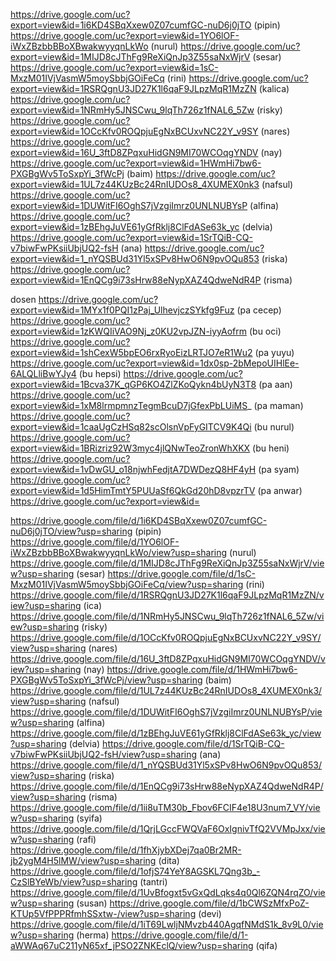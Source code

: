 https://drive.google.com/uc?export=view&id=1i6KD4SBqXxew0Z07cumfGC-nuD6j0jTO (pipin)
https://drive.google.com/uc?export=view&id=1YO6lOF-iWxZBzbbBBoXBwakwyyqnLkWo (nurul)
https://drive.google.com/uc?export=view&id=1MIJD8cJThFg9ReXiQnJp3Z55saNxWjrV (sesar)
https://drive.google.com/uc?export=view&id=1sC-MxzM01IVjVasmW5moySbbjGOiFeCq (rini)
https://drive.google.com/uc?export=view&id=1RSRQgnU3JD27K1l6qaF9JLpzMqR1MzZN (kalica)
https://drive.google.com/uc?export=view&id=1NRmHy5JNSCwu_9lqTh726z1fNAL6_5Zw (risky)
https://drive.google.com/uc?export=view&id=1OCcKfv0ROQpjuEgNxBCUxvNC22Y_v9SY (nares)
https://drive.google.com/uc?export=view&id=16U_3ftD8ZPqxuHidGN9MI70WCOqgYNDV (nay)
https://drive.google.com/uc?export=view&id=1HWmHi7bw6-PXGBgWv5ToSxpYi_3fWcPj (baim)
https://drive.google.com/uc?export=view&id=1UL7z44KUzBc24RnIUDOs8_4XUMEX0nk3 (nafsul)
https://drive.google.com/uc?export=view&id=1DUWitFI6OghS7jVzgiImrz0UNLNUBYsP (alfina)
https://drive.google.com/uc?export=view&id=1zBEhgJuVE61yGfRklj8ClFdASe63k_yc (delvia)
https://drive.google.com/uc?export=view&id=1SrTQiB-CQ-v7biwFwPKsiiUbjUQ2-fsH (ana)
https://drive.google.com/uc?export=view&id=1_nYQSBUd31Yl5xSPv8HwO6N9pvOQu853 (riska)
https://drive.google.com/uc?export=view&id=1EnQCg9i73sHrw88eNypXAZ4QdweNdR4P (risma)

dosen
https://drive.google.com/uc?export=view&id=1MYx1f0PQI1zPaj_UlhevjczSYkfg9Fuz (pa cecep)
https://drive.google.com/uc?export=view&id=1zKWQIiVAO9Nj_z0KU2vpJZN-iyyAofrm (bu oci)
https://drive.google.com/uc?export=view&id=1shCexW5bpEO6rxRyoEizLRTJO7eR1Wu2 (pa yuyu)
https://drive.google.com/uc?export=view&id=1dx0sp-2bMepoUIHlEe-6ALQLliBwYJy4 (bu hepsi)
https://drive.google.com/uc?export=view&id=1Bcva37K_qGP6KO4ZlZKoQykn4bUyN3T8 (pa aan)
https://drive.google.com/uc?export=view&id=1xM8lrmpmnzTegmBcuD7jGfexPbLUiMS_ (pa maman)
https://drive.google.com/uc?export=view&id=1caaUgCzHSq82scOlsnVpFyGITCV9K4Qi (bu nurul)
https://drive.google.com/uc?export=view&id=1BRizriz92W3myc4jlQNwTeoZronWhXKX (bu heni)
https://drive.google.com/uc?export=view&id=1vDwGU_o18njwhFedjtA7DWDezQ8HF4yH (pa syam)
https://drive.google.com/uc?export=view&id=1d5HimTmtY5PUUaSf6QkGd20hD8vpzrTV (pa anwar)
https://drive.google.com/uc?export=view&id=


https://drive.google.com/file/d/1i6KD4SBqXxew0Z07cumfGC-nuD6j0jTO/view?usp=sharing (pipin)
https://drive.google.com/file/d/1YO6lOF-iWxZBzbbBBoXBwakwyyqnLkWo/view?usp=sharing (nurul)
https://drive.google.com/file/d/1MIJD8cJThFg9ReXiQnJp3Z55saNxWjrV/view?usp=sharing (sesar)
https://drive.google.com/file/d/1sC-MxzM01IVjVasmW5moySbbjGOiFeCq/view?usp=sharing (rini)
https://drive.google.com/file/d/1RSRQgnU3JD27K1l6qaF9JLpzMqR1MzZN/view?usp=sharing (ica)
https://drive.google.com/file/d/1NRmHy5JNSCwu_9lqTh726z1fNAL6_5Zw/view?usp=sharing (risky)
https://drive.google.com/file/d/1OCcKfv0ROQpjuEgNxBCUxvNC22Y_v9SY/view?usp=sharing (nares)
https://drive.google.com/file/d/16U_3ftD8ZPqxuHidGN9MI70WCOqgYNDV/view?usp=sharing (nay)
https://drive.google.com/file/d/1HWmHi7bw6-PXGBgWv5ToSxpYi_3fWcPj/view?usp=sharing (baim)
https://drive.google.com/file/d/1UL7z44KUzBc24RnIUDOs8_4XUMEX0nk3/view?usp=sharing (nafsul)
https://drive.google.com/file/d/1DUWitFI6OghS7jVzgiImrz0UNLNUBYsP/view?usp=sharing (alfina)
https://drive.google.com/file/d/1zBEhgJuVE61yGfRklj8ClFdASe63k_yc/view?usp=sharing (delvia)
https://drive.google.com/file/d/1SrTQiB-CQ-v7biwFwPKsiiUbjUQ2-fsH/view?usp=sharing (ana)
https://drive.google.com/file/d/1_nYQSBUd31Yl5xSPv8HwO6N9pvOQu853/view?usp=sharing (riska)
https://drive.google.com/file/d/1EnQCg9i73sHrw88eNypXAZ4QdweNdR4P/view?usp=sharing (risma)
https://drive.google.com/file/d/1ii8uTM30b_Fbov6FCIF4e18U3num7_VY/view?usp=sharing (syifa)
https://drive.google.com/file/d/1QrjLGccFWQVaF6OxIgnivTfQ2VVMpJxx/view?usp=sharing (rafi)
https://drive.google.com/file/d/1fhXjybXDej7qa0Br2MR-jb2ygM4H5lMW/view?usp=sharing (dita)
https://drive.google.com/file/d/1ofjS74YeY8AGSKL7Qng3b_-CzSlBYeWb/view?usp=sharing (tantri)
https://drive.google.com/file/d/1UvBfogxt5vGxQdLqks4q0Ql6ZQN4rqZO/view?usp=sharing (susan)
https://drive.google.com/file/d/1bCWSzMfxPoZ-KTUp5VfPPPRfmhSSxtw-/view?usp=sharing (devi)
https://drive.google.com/file/d/1iT69LwljNMvzb440AgqfNMdS1k_8v9L0/view?usp=sharing (herma)
https://drive.google.com/file/d/1-aWWAq67uC211yN65xf_jPSO2ZNKEclQ/view?usp=sharing (qifa)

